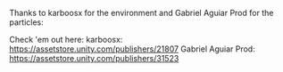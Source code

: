 Thanks to karboosx for the environment and Gabriel Aguiar Prod for the particles:

Check 'em out here:
karboosx: https://assetstore.unity.com/publishers/21807
Gabriel Aguiar Prod: https://assetstore.unity.com/publishers/31523
